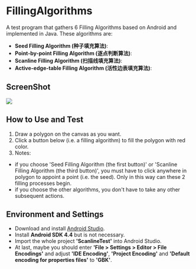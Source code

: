# FillingAlgorithms
A test program that gathers 6 Filling Algorithms based on Android and implemented in Java. These algorithms are:
* __Seed Filling Algorithm (种子填充算法)__:
* __Point-by-point Filling Algorithm (逐点判断算法)__:
* __Scanline Filling Algorithm (扫描线填充算法)__:<br>
* __Active-edge-table Filling Algorithm (活性边表填充算法)__:<br>

## ScreenShot
![](http://yaochenkun.cn/wordpress/wp-content/uploads/2017/01/Screenshot_2017-01-25-15-39-18.png)

## How to Use and Test
1. Draw a polygon on the canvas as you want.
2. Click a button below (i.e. a filling algorithm) to fill the polygon with red color.
3. Notes:
 * if you choose 'Seed Filling Algorithm (the first button)' or 'Scanline Filling Algorithm (the third button)', you must have to click anywhere in polygon to appoint a point (i.e. the seed). Only in this way can these 2 filling processes begin.
 * if you choose the other algorithms, you don't have to take any other subsequent actions.

## Environment and Settings
* Download and install [Android Studio](http://www.android-studio.org/index.php/component/content/category/88-download).
* Install __Android SDK 4.4__ but is not necessary.
* Import the whole project __'ScanlineTest'__ into Android Studio.
* At last, maybe you should enter __'File > Settings > Editor > File Encodings'__ and adjust __'IDE Encoding'__, __'Project Encoding'__ and __'Default encoding for properties files'__ to __'GBK'__. 
